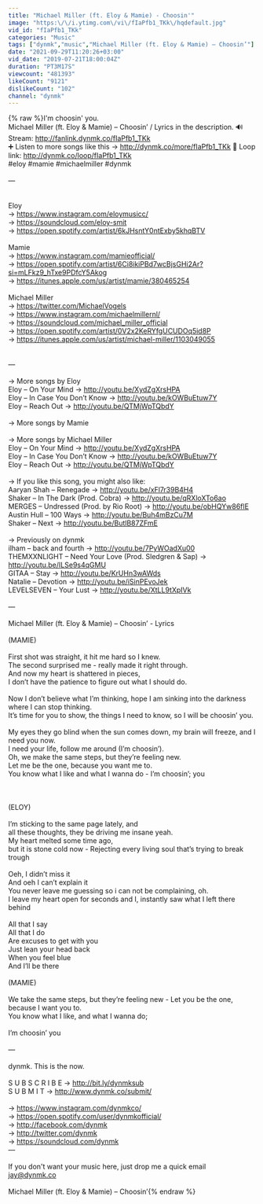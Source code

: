 ```yaml
---
title: "Michael Miller (ft. Eloy & Mamie) - Choosin'"
image: "https:\/\/i.ytimg.com\/vi\/fIaPfb1_TKk\/hqdefault.jpg"
vid_id: "fIaPfb1_TKk"
categories: "Music"
tags: ["dynmk","music","Michael Miller (ft. Eloy & Mamie) – Choosin’"]
date: "2021-09-29T11:20:26+03:00"
vid_date: "2019-07-21T18:00:04Z"
duration: "PT3M17S"
viewcount: "481393"
likeCount: "9121"
dislikeCount: "102"
channel: "dynmk"
---
```

{% raw %}I'm choosin' you.<br />Michael Miller (ft. Eloy &amp; Mamie) – Choosin’ / Lyrics in the description. 🔊 Stream: <a rel="nofollow" target="blank" href="http://fanlink.dynmk.co/fIaPfb1_TKk">http://fanlink.dynmk.co/fIaPfb1_TKk</a> <br />➕ Listen to more songs like this → <a rel="nofollow" target="blank" href="http://dynmk.co/more/fIaPfb1_TKk">http://dynmk.co/more/fIaPfb1_TKk</a> 🔁 Loop link: <a rel="nofollow" target="blank" href="http://dynmk.co/loop/fIaPfb1_TKk">http://dynmk.co/loop/fIaPfb1_TKk</a><br />#eloy #mamie #michaelmiller #dynmk<br /><br />—<br /><br /><br />Eloy<br />→ <a rel="nofollow" target="blank" href="https://www.instagram.com/eloymusicc/">https://www.instagram.com/eloymusicc/</a><br />→ <a rel="nofollow" target="blank" href="https://soundcloud.com/eloy-smit">https://soundcloud.com/eloy-smit</a><br />→ <a rel="nofollow" target="blank" href="https://open.spotify.com/artist/6kJHsntY0ntExby5khqBTV">https://open.spotify.com/artist/6kJHsntY0ntExby5khqBTV</a><br /><br />Mamie<br />→ <a rel="nofollow" target="blank" href="https://www.instagram.com/mamieofficial/">https://www.instagram.com/mamieofficial/</a><br />→ <a rel="nofollow" target="blank" href="https://open.spotify.com/artist/6Ci8ikiPBd7wcBjsGHi2Ar?si=mLFkz9_hTxe9PDfcY5Akog">https://open.spotify.com/artist/6Ci8ikiPBd7wcBjsGHi2Ar?si=mLFkz9_hTxe9PDfcY5Akog</a><br />→ <a rel="nofollow" target="blank" href="https://itunes.apple.com/us/artist/mamie/380465254">https://itunes.apple.com/us/artist/mamie/380465254</a><br /><br />Michael Miller<br />→ <a rel="nofollow" target="blank" href="https://twitter.com/MichaelVogels">https://twitter.com/MichaelVogels</a><br />→ <a rel="nofollow" target="blank" href="https://www.instagram.com/michaelmillernl/">https://www.instagram.com/michaelmillernl/</a><br />→ <a rel="nofollow" target="blank" href="https://soundcloud.com/michael_miller_official">https://soundcloud.com/michael_miller_official</a><br />→ <a rel="nofollow" target="blank" href="https://open.spotify.com/artist/0V2x2KeRYfgUCUDOq5id8P">https://open.spotify.com/artist/0V2x2KeRYfgUCUDOq5id8P</a><br />→ <a rel="nofollow" target="blank" href="https://itunes.apple.com/us/artist/michael-miller/1103049055">https://itunes.apple.com/us/artist/michael-miller/1103049055</a><br /><br /><br />—<br /><br />→ More songs by Eloy<br />Eloy – On Your Mind → <a rel="nofollow" target="blank" href="http://youtu.be/XydZgXrsHPA">http://youtu.be/XydZgXrsHPA</a><br />Eloy – In Case You Don’t Know → <a rel="nofollow" target="blank" href="http://youtu.be/kOWBuEtuw7Y">http://youtu.be/kOWBuEtuw7Y</a><br />Eloy – Reach Out → <a rel="nofollow" target="blank" href="http://youtu.be/QTMjWpTQbdY">http://youtu.be/QTMjWpTQbdY</a><br /><br />→ More songs by Mamie<br /><br />→ More songs by Michael Miller<br />Eloy – On Your Mind → <a rel="nofollow" target="blank" href="http://youtu.be/XydZgXrsHPA">http://youtu.be/XydZgXrsHPA</a><br />Eloy – In Case You Don’t Know → <a rel="nofollow" target="blank" href="http://youtu.be/kOWBuEtuw7Y">http://youtu.be/kOWBuEtuw7Y</a><br />Eloy – Reach Out → <a rel="nofollow" target="blank" href="http://youtu.be/QTMjWpTQbdY">http://youtu.be/QTMjWpTQbdY</a><br /><br />→ If you like this song, you might also like: <br />Aaryan Shah – Renegade → <a rel="nofollow" target="blank" href="http://youtu.be/xFl7r39B4H4">http://youtu.be/xFl7r39B4H4</a><br />Shaker – In The Dark (Prod. Cobra) → <a rel="nofollow" target="blank" href="http://youtu.be/qRXloXTo6ao">http://youtu.be/qRXloXTo6ao</a><br />MERGES – Undressed (Prod. by Rio Root) → <a rel="nofollow" target="blank" href="http://youtu.be/obHQYw86flE">http://youtu.be/obHQYw86flE</a><br />Austin Hull – 100 Ways → <a rel="nofollow" target="blank" href="http://youtu.be/Buh4mBzCu7M">http://youtu.be/Buh4mBzCu7M</a><br />Shaker – Next → <a rel="nofollow" target="blank" href="http://youtu.be/ButlB87ZFmE">http://youtu.be/ButlB87ZFmE</a><br /><br />→  Previously on dynmk <br />ilham – back and fourth → <a rel="nofollow" target="blank" href="http://youtu.be/7PyWOadXu00">http://youtu.be/7PyWOadXu00</a><br />THEMXXNLIGHT – Need Your Love (Prod. Sledgren &amp; Sap) → <a rel="nofollow" target="blank" href="http://youtu.be/ILSe9s4qGMU">http://youtu.be/ILSe9s4qGMU</a><br />GITAA – Stay → <a rel="nofollow" target="blank" href="http://youtu.be/KrUHn3wAWds">http://youtu.be/KrUHn3wAWds</a><br />Natalie – Devotion → <a rel="nofollow" target="blank" href="http://youtu.be/iSinPEvoJek">http://youtu.be/iSinPEvoJek</a><br />LEVELSEVEN – Your Lust → <a rel="nofollow" target="blank" href="http://youtu.be/XtLL9tXpIVk">http://youtu.be/XtLL9tXpIVk</a><br /><br />—<br /><br />Michael Miller (ft. Eloy &amp; Mamie) – Choosin’ - Lyrics<br /><br />(MAMIE)<br /><br />First shot was straight, it hit me hard so I knew. <br />The second surprised me - really made it right through. <br />And now my heart is shattered in pieces, <br />I don’t have the patience to figure out what I should do.<br /><br />Now I don’t believe what I’m thinking, hope I am sinking into the darkness where I can stop thinking. <br />It’s time for you to show, the things I need to know, so I will be choosin’ you.<br /><br />My eyes they go blind when the sun comes down, my brain will freeze, and I need you now. <br />I need your life, follow me around (I’m choosin’). <br />Oh, we make the same steps, but they’re feeling new. <br />Let me be the one, because you want me to. <br />You know what I like and what I wanna do - I’m choosin’; you<br /><br /><br /><br />(ELOY)<br /><br />I’m sticking to the same page lately, and<br />all these thoughts, they be driving me insane yeah. <br />My heart melted some time ago, <br />but it is stone cold now - Rejecting every living soul that’s trying to break trough<br /><br />Oeh, I didn’t miss it<br />And oeh I can’t explain it<br />You never leave me guessing so i can not be complaining, oh. <br />I leave my heart open for seconds and I, instantly saw what I left there behind<br /><br />All that I say<br />All that I do <br />Are excuses to get with you<br />Just lean your head back<br />When you feel blue<br />And I’ll be there<br /><br />(MAMIE)<br /><br />We take the same steps, but they’re feeling new - Let you be the one, because I want you to. <br />You know what I like, and what I wanna do;<br /><br />I’m choosin’ you<br /><br />—<br /><br />dynmk. This is the now.<br /><br />S U B S C R I B E → <a rel="nofollow" target="blank" href="http://bit.ly/dynmksub">http://bit.ly/dynmksub</a><br />S U B M I T → <a rel="nofollow" target="blank" href="http://www.dynmk.co/submit/">http://www.dynmk.co/submit/</a><br /><br />→ <a rel="nofollow" target="blank" href="https://www.instagram.com/dynmkco/">https://www.instagram.com/dynmkco/</a><br />→ <a rel="nofollow" target="blank" href="https://open.spotify.com/user/dynmkofficial/">https://open.spotify.com/user/dynmkofficial/</a><br />→ <a rel="nofollow" target="blank" href="http://facebook.com/dynmk">http://facebook.com/dynmk</a> <br />→ <a rel="nofollow" target="blank" href="http://twitter.com/dynmk">http://twitter.com/dynmk</a> <br />→ <a rel="nofollow" target="blank" href="https://soundcloud.com/dynmk">https://soundcloud.com/dynmk</a><br />—<br /><br />If you don't want your music here, just drop me a quick email jay@dynmk.co<br /><br />Michael Miller (ft. Eloy &amp; Mamie) – Choosin’{% endraw %}
